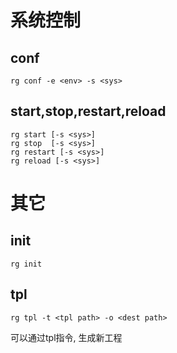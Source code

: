 

# 系统控制
## conf

```
rg conf -e <env> -s <sys>
```
## start,stop,restart,reload

```
rg start [-s <sys>]
rg stop  [-s <sys>]
rg restart [-s <sys>]
rg reload [-s <sys>]
```

# 其它
## init
```
rg init 
```

## tpl 


```
rg tpl -t <tpl path> -o <dest path>
```

可以通过tpl指令, 生成新工程
